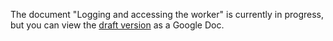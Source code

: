 The document "Logging and accessing the worker" is currently in progress, but you can view the [draft version](https://docs.google.com/document/d/e/2PACX-1vS-fOP9RId2vBcU7ZF8cpD49_-VY7eCsebOrdrJfd9vVc9RSi7tSO0Ns--clfylKtqok40ZsEFe8Xv1/pub) as a Google Doc.